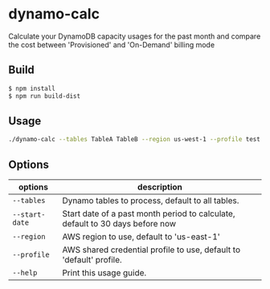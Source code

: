 # dynamo-calc

  Calculate your DynamoDB capacity usages for the past month and compare the
  cost between 'Provisioned' and 'On-Demand' billing mode
  
Build
------  
```bash
$ npm install
$ npm run build-dist
```

Usage
------
```bash
./dynamo-calc --tables TableA TableB --region us-west-1 --profile test
```

Options
------
  options           | description
  ---               | --- 
  `--tables`        | Dynamo tables to process, default to all tables.|
  `--start-date`    | Start date of a past month period to calculate, default to 30 days before now
  `--region`        | AWS region to use, default to 'us-east-1'
  `--profile`       | AWS shared credential profile to use, default to 'default' profile.
  `--help`          | Print this usage guide.
